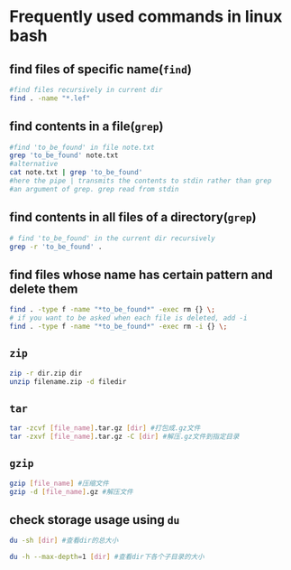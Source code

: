 # Frequently used commands in linux bash

## find files of specific name(`find`)

```bash
#find files recursively in current dir
find . -name "*.lef"
```

## find contents in a file(`grep`)

```bash
#find 'to_be_found' in file note.txt
grep 'to_be_found' note.txt
#alternative
cat note.txt | grep 'to_be_found'
#here the pipe | transmits the contents to stdin rather than grep
#an argument of grep. grep read from stdin 
```

## find contents in all files of a directory(`grep`)

```bash
# find 'to_be_found' in the current dir recursively
grep -r 'to_be_found' .
```

## find files whose name has certain pattern and delete them

```bash 
find . -type f -name "*to_be_found*" -exec rm {} \;
# if you want to be asked when each file is deleted, add -i
find . -type f -name "*to_be_found*" -exec rm -i {} \;
```

## `zip`

```bash
zip -r dir.zip dir
unzip filename.zip -d filedir
```

## `tar`

```bash
tar -zcvf [file_name].tar.gz [dir] #打包成.gz文件
tar -zxvf [file_name].tar.gz -C [dir] #解压.gz文件到指定目录
```

## `gzip`

```bash
gzip [file_name] #压缩文件
gzip -d [file_name].gz #解压文件
```

## check storage usage using `du`

```bash
du -sh [dir] #查看dir的总大小

du -h --max-depth=1 [dir] #查看dir下各个子目录的大小
```
